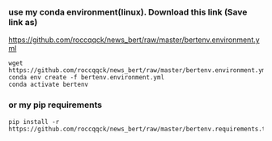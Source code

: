 ### use my conda environment(linux). Download this link (Save link as)
https://github.com/roccqqck/news_bert/raw/master/bertenv.environment.yml
```
wget https://github.com/roccqqck/news_bert/raw/master/bertenv.environment.yml
conda env create -f bertenv.environment.yml
conda activate bertenv
```

### or my pip requirements
```
pip install -r https://github.com/roccqqck/news_bert/raw/master/bertenv.requirements.txt
```